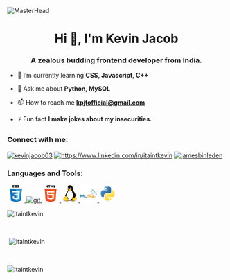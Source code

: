 ![MasterHead](https://previews.123rf.com/images/karpenkoilia/karpenkoilia1806/karpenkoilia180600011/102988806-vector-line-web-concept-for-programming-linear-web-banner-for-coding-.jpg)
<h1 align="center">Hi 👋, I'm Kevin Jacob</h1>
<h3 align="center">A zealous budding frontend developer from India.</h3>

- 🌱 I’m currently learning **CSS, Javascript, C++**

- 💬 Ask me about **Python, MySQL**

- 📫 How to reach me **kpjtofficial@gmail.com**

- ⚡ Fun fact **I make jokes about my insecurities.**

<h3 align="left">Connect with me:</h3>
<p align="left">
<a href="https://twitter.com/kevinjacob03" target="blank"><img align="center" src="https://raw.githubusercontent.com/rahuldkjain/github-profile-readme-generator/master/src/images/icons/Social/twitter.svg" alt="kevinjacob03" height="30" width="40" /></a>
<a href="https://linkedin.com/in/https://www.linkedin.com/in/itaintkevin" target="blank"><img align="center" src="https://raw.githubusercontent.com/rahuldkjain/github-profile-readme-generator/master/src/images/icons/Social/linked-in-alt.svg" alt="https://www.linkedin.com/in/itaintkevin" height="30" width="40" /></a>
<a href="https://instagram.com/jamesbinleden" target="blank"><img align="center" src="https://raw.githubusercontent.com/rahuldkjain/github-profile-readme-generator/master/src/images/icons/Social/instagram.svg" alt="jamesbinleden" height="30" width="40" /></a>
</p>

<h3 align="left">Languages and Tools:</h3>
<p align="left"> <a href="https://www.w3schools.com/css/" target="_blank" rel="noreferrer"> <img src="https://raw.githubusercontent.com/devicons/devicon/master/icons/css3/css3-original-wordmark.svg" alt="css3" width="40" height="40"/> </a> <a href="https://git-scm.com/" target="_blank" rel="noreferrer"> <img src="https://www.vectorlogo.zone/logos/git-scm/git-scm-icon.svg" alt="git" width="40" height="40"/> </a> <a href="https://www.w3.org/html/" target="_blank" rel="noreferrer"> <img src="https://raw.githubusercontent.com/devicons/devicon/master/icons/html5/html5-original-wordmark.svg" alt="html5" width="40" height="40"/> </a> <a href="https://www.linux.org/" target="_blank" rel="noreferrer"> <img src="https://raw.githubusercontent.com/devicons/devicon/master/icons/linux/linux-original.svg" alt="linux" width="40" height="40"/> </a> <a href="https://www.mysql.com/" target="_blank" rel="noreferrer"> <img src="https://raw.githubusercontent.com/devicons/devicon/master/icons/mysql/mysql-original-wordmark.svg" alt="mysql" width="40" height="40"/> </a> <a href="https://www.python.org" target="_blank" rel="noreferrer"> <img src="https://raw.githubusercontent.com/devicons/devicon/master/icons/python/python-original.svg" alt="python" width="40" height="40"/> </a> </p>

<p><img align="center" src="https://github-readme-stats.vercel.app/api/top-langs?username=itaintkevin&show_icons=true&locale=en&layout=compact" alt="itaintkevin" /></p>
<br>
<p>&nbsp;<img align="center" src="https://github-readme-stats.vercel.app/api?username=itaintkevin&show_icons=true&locale=en" alt="itaintkevin" /></p>
<br>
<p><img align="center" src="https://github-readme-streak-stats.herokuapp.com/?user=itaintkevin&" alt="itaintkevin" /></p>

